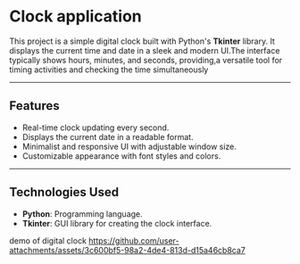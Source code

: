 #  Clock application

This project is a simple digital clock built with Python's **Tkinter** library. It displays the current time and date in a sleek and modern UI.The interface typically shows hours, minutes, and seconds, providing,a versatile tool for timing activities and checking the time simultaneously

---

##  Features
- Real-time clock updating every second.
- Displays the current date in a readable format.
- Minimalist and responsive UI with adjustable window size.
- Customizable appearance with font styles and colors.

---

##  Technologies Used
- **Python**: Programming language.
- **Tkinter**: GUI library for creating the clock interface.


demo of digital clock https://github.com/user-attachments/assets/3c600bf5-98a2-4de4-813d-d15a46cb8ca7








